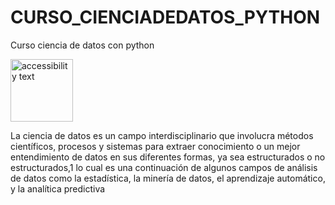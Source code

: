 # CURSO_CIENCIADEDATOS_PYTHON
Curso ciencia de datos con python 



<img src="https://educacion-ejecutiva.utec.edu.pe/sites/default/files/blog/ds4b-blog-cabecera.jpg" width="100" alt="accessibility text">


La ciencia de datos es un campo interdisciplinario que involucra métodos científicos, procesos y sistemas para extraer conocimiento
o un mejor entendimiento de datos en sus diferentes formas, ya sea estructurados o no estructurados,1
lo cual es una continuación de algunos campos de análisis de datos como la estadística, la minería de datos, el aprendizaje automático, y la analítica predictiva
